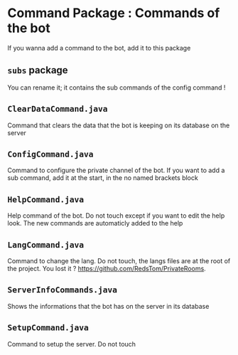 # Command Package : Commands of the bot

If you wanna add a command to the bot, add it to this package

## ``subs`` package
You can rename it; it contains the sub commands of the config command !

## ``ClearDataCommand.java``
Command that clears the data that the bot is keeping on its database on the server

## ``ConfigCommand.java``
Command to configure the private channel of the bot. If you want to add a sub command, add it at the start, in the no named brackets block

## ``HelpCommand.java``
Help command of the bot. Do not touch except if you want to edit the help look. The new commands are automaticly added to the help

## ``LangCommand.java``
Command to change the lang. Do not touch, the langs files are at the root of the project. You lost it ? https://github.com/RedsTom/PrivateRooms.

## ``ServerInfoCommands.java``
Shows the informations that the bot has on the server in its database

## ``SetupCommand.java``
Command to setup the server. Do not touch
